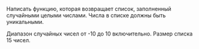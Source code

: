 Написать функцию, которая возвращает список, заполненный случайными целыми числами. Числа в списке должны быть уникальными. 

Диапазон случайных чисел от -10 до 10 включительно. Размер списка 15 чисел.
